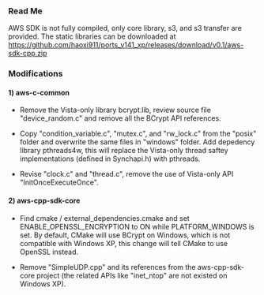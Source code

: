 ### Read Me

AWS SDK is not fully compiled, only core library, s3, and s3 transfer are provided. The static libraries can be downloaded at https://github.com/haoxi911/ports_v141_xp/releases/download/v0.1/aws-sdk-cpp.zip

### Modifications

#### 1) aws-c-common

  - Remove the Vista-only library bcrypt.lib, review source file "device_random.c" and remove all the BCrypt API references.

  - Copy "condition_variable.c", "mutex.c", and "rw_lock.c" from the "posix" folder and overwrite the same files in "windows" folder. Add depedency library pthreads4w, this will replace the Vista-only thread saftey implementations (defined in Synchapi.h) with pthreads.
  
  - Revise "clock.c" and "thread.c", remove the use of Vista-only API "InitOnceExecuteOnce".
   
#### 2) aws-cpp-sdk-core

   - Find cmake / external_dependencies.cmake and set ENABLE_OPENSSL_ENCRYPTION to ON while PLATFORM_WINDOWS is set. By default, CMake will use BCrypt on Windows, which is not compatible with Windows XP, this change will tell CMake to use OpenSSL instead.

   - Remove "SimpleUDP.cpp" and its references from the aws-cpp-sdk-core project (the related APIs like "inet_ntop" are not existed on Windows XP).